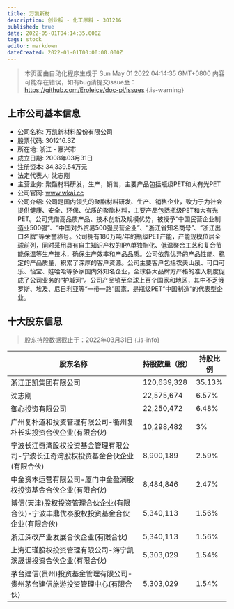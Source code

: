 ```yaml
---
title: 万凯新材
description: 创业板 - 化工原料 - 301216
published: true
date: 2022-05-01T04:14:35.000Z
tags: stock
editor: markdown
dateCreated: 2022-01-01T00:00:00.000Z
---
```


> 本页面由自动化程序生成于 Sun May 01 2022 04:14:35 GMT+0800
> 内容可能存在错误，如有bug请提交issue至：https://github.com/Eroleice/doc-pi/issues
{.is-warning}

## 上市公司基本信息
- 公司名称: 万凯新材料股份有限公司
- 股票代码: 301216.SZ
- 所在地: 浙江 - 嘉兴市
- 成立日期: 2008年03月31日
- 注册资本: 34,339.54万元
- 法定代表人: 沈志刚
- 主营业务: 聚酯材料研发，生产，销售，主要产品包括瓶级PET和大有光PET
- 公司官网: www.wkai.cc
- 公司介绍: 公司是国内领先的聚酯材料研发、生产、销售企业，致力于为社会提供健康、安全、环保、优质的聚酯材料，主要产品包括瓶级PET和大有光PET。公司凭借高品质产品、技术创新及规模优势，被授予“中国民营企业制造业500强”、“中国对外贸易500强民营企业”、“浙江省知名商号”、“浙江出口名牌”等荣誉称号。公司拥有180万吨/年的瓶级PET产能，产能规模位居全球前列，同时采用具有自主知识产权的IPA单独酯化、低温聚合工艺和复合节能保温等生产技术，确保生产效率和产品品质。公司依靠优异的产品性能、稳定的产品质量，积累了深厚的客户资源。公司主要客户包括农夫山泉、可口可乐、怡宝、娃哈哈等多家国内外知名企业，全球各大品牌方严格的准入制度促成了公司业务的“护城河”。公司产品销至全球上百个国家和地区，其中不乏俄罗斯、埃及、尼日利亚等“一带一路”国家，是瓶级PET“中国制造”的代表型企业。


## 十大股东信息
> 股东持股数据截止于：2022年03月31日
{.is-info}

| 股东名称 | 持股数量（股） | 持股比例 |
| --- | --- | --- |
| 浙江正凯集团有限公司 | 120,639,328 | 35.13% |
| 沈志刚 | 22,575,674 | 6.57% |
| 御心投资有限公司 | 22,250,472 | 6.48% |
| 广州复朴道和投资管理有限公司-衢州复朴长实投资合伙企业(有限合伙) | 10,298,482 | 3% |
| 宁波长江奇湾股权投资基金管理有限公司-宁波长江奇湾股权投资基金合伙企业(有限合伙) | 8,900,189 | 2.59% |
| 中金资本运营有限公司-厦门中金盈润股权投资基金合伙企业(有限合伙) | 8,484,846 | 2.47% |
| 博信(天津)股权投资管理合伙企业(有限合伙)-宁波丰鼎优泰股权投资基金合伙企业(有限合伙) | 5,340,113 | 1.56% |
| 浙江深改产业发展合伙企业(有限合伙) | 5,340,113 | 1.56% |
| 上海汇瑾股权投资管理有限公司-海宁凯滨晟世投资合伙企业(有限合伙) | 5,303,029 | 1.54% |
| 茅台建信(贵州)投资基金管理有限公司-贵州茅台建信旅游投资管理中心(有限合伙) | 5,303,029 | 1.54% |




